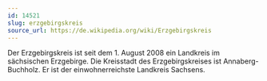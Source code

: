 ```yaml
---
id: 14521
slug: erzgebirgskreis
source_url: https://de.wikipedia.org/wiki/Erzgebirgskreis
---
```


Der Erzgebirgskreis ist seit dem 1. August 2008 ein Landkreis im sächsischen Erzgebirge. Die Kreisstadt des Erzgebirgskreises ist Annaberg-Buchholz. Er ist der einwohnerreichste Landkreis Sachsens.
